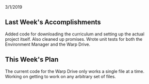 3/1/2019

## Last Week's Accomplishments

Added code for downloading the curriculum and setting up the actual project itself. Also cleaned up promises. Wrote unit tests for both the Environment Manager and the Warp Drive.

## This Week's Plan

The current code for the Warp Drive only works a single file at a time. Working on getting to work on any arbitrary set of files.
